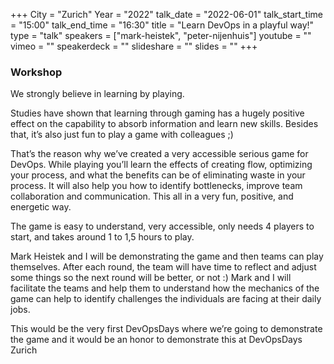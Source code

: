 +++
City = "Zurich"
Year = "2022"
talk_date = "2022-06-01"
talk_start_time = "15:00"
talk_end_time = "16:30"
title = "Learn DevOps in a playful way!"
type = "talk"
speakers = ["mark-heistek", "peter-nijenhuis"]
youtube = ""
vimeo = ""
speakerdeck = ""
slideshare = ""
slides = ""
+++

### Workshop

We strongly believe in learning by playing.

Studies have shown that learning through gaming has a hugely positive effect on the capability to absorb information and learn new skills.
Besides that, it’s also just fun to play a game with colleagues ;)

That’s the reason why we’ve created a very accessible serious game for DevOps.
While playing you’ll learn the effects of creating flow, optimizing your process, and what the benefits can be of eliminating waste in your process.
It will also help you how to identify bottlenecks, improve team collaboration and communication.
This all in a very fun, positive, and energetic way.

The game is easy to understand, very accessible, only needs 4 players to start, and takes around 1 to 1,5 hours to play.

Mark Heistek and I will be demonstrating the game and then teams can play themselves.
After each round, the team will have time to reflect and adjust some things so the next round will be better, or not :)
Mark and I will facilitate the teams and help them to understand how the mechanics of the game can help to identify challenges the individuals are facing at their daily jobs.

This would be the very first DevOpsDays where we’re going to demonstrate the game and it would be an honor to demonstrate this at DevOpsDays Zurich
